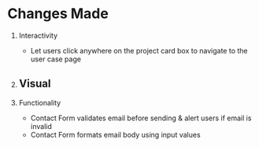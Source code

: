 # Changes Made

1. Interactivity
    - Let users click anywhere on the project card box to navigate to the user case page

2. Visual
    - 

3. Functionality
    - Contact Form validates email before sending & alert users if email is invalid
    - Contact Form formats email body using input values